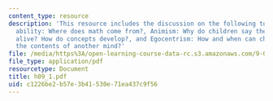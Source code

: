 ```yaml
---
content_type: resource
description: 'This resource includes the discussion on the following topics: Numerical
  ability: Where does math come from?, Animism: Why do children say the clouds are
  alive? How do concepts develop?, and Egocentrism: How and when can children appreciate
  the contents of another mind?'
file: /media/https%3A/open-learning-course-data-rc.s3.amazonaws.com/9-00-introduction-to-psychology-fall-2004/c1226be2b57e3b41530e71ea437c9f56_h09_1.pdf
file_type: application/pdf
resourcetype: Document
title: h09_1.pdf
uid: c1226be2-b57e-3b41-530e-71ea437c9f56
---
```

